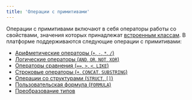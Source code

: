 ```yaml
---
title: 'Операции с примитивами'
---
```


Операции с примитивами включают в себя операторы работы со свойствами, значения которых принадлежат [встроенным классам](Built-in_classes.md). В платформе поддерживаются следующие операции с примитивами:

-   [Арифметические операторы (`+`, `-`, `*`, `/`)](Arithmetic_operators_+_-_etc.md)
-   [Логические операторы (`AND`, `OR`, `NOT`, `XOR`)](Logical_operators_AND_OR_NOT_XOR.md)
-   [Операторы сравнения (`==`, `>`, `<`, `LIKE`)](Comparison_operators_=_etc.md)
-   [Строковые операторы (`+`, `CONCAT`, `SUBSTRING`)](String_operators_+_CONCAT_SUBSTRING.md)
-   [Операции со структурами (`STRUCT`, `[]`)](Structure_operators_STRUCT.md)
-   [Пользовательская формула (`FORMULA`)](Custom_formula_FORMULA.md)
-   [Преобразование типов](Type_conversion.md)

 
